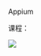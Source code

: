 Appium

课程：

![](E:\Apersonal\awesome-programming-books\Notes\工具学习\assets\2022-07-20-20-33-49-image.png)
